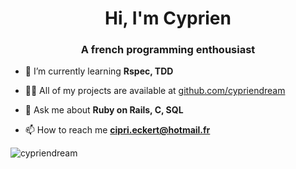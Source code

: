 <h1 align="center">Hi, I'm Cyprien</h1>
<h3 align="center">A french programming enthousiast</h3>

- 🌱 I’m currently learning **Rspec, TDD**

- 👨‍💻 All of my projects are available at [github.com/cypriendream](github.com/cypriendream)

- 💬 Ask me about **Ruby on Rails, C, SQL**

- 📫 How to reach me **cipri.eckert@hotmail.fr**


<p align="left">
</p>

<p><img align="left" src="https://github-readme-stats.vercel.app/api/top-langs?username=cypriendream&show_icons=true&locale=en&layout=compact" alt="cypriendream" /></p>

